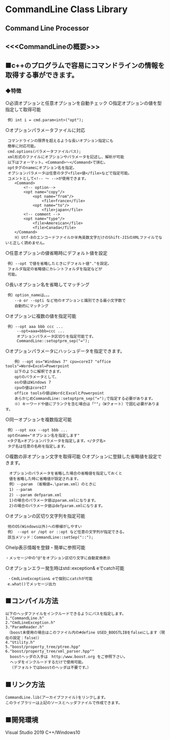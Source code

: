 # CommandLine Class Library</br>
## Command Line Processor</br>
## &lt;&lt;&lt;CommandLineの概要>>></br>
## ■c++のプログラムで容易にコマンドラインの情報を取得する事ができます。</br>
### ◆特徴
○必須オプションと任意オプションを自動チェック
○指定オプションの値を型指定して取得可能
```
 例）int i = cmd.param<int>("opt");
```
○オプションパラメータファイルに対応
```
 コマンドラインの限界を超えるような長いオプション指定にも
 簡単に対応可能。
 cmd.options(パラメータファイルパス);
 xml形式のファイルにオプションやパラメータを記述し、解析が可能
 以下はフォーマット。<Command>～</Command>で挟む。
 optタグのnameにオプション名を指定。
 オプションパラメータは任意のタグ<file>値</file>などで指定可能。
 コメントとして<!-- ～ -->が使用できます。
	<Command>
		<!-- option-->
		<opt name="copy"/>
			<opt name="from"/>
				<file>france</file>
			<opt name="to"/>
				<file>japan</file>
		<!-- comment -->
		<opt name="type"/>
			<file>Amereican</file>
			<file>Canada</file>
	</Command>
	※）Utf-8のエンコードファイルか半角英数文字だけのShift-JISのXMLファイルでないと正しく読めません。
```
○任意オプションの値省略時にデフォルト値を設定
```
 例）--opt で値を省略したときにデフォルト値"."を設定。
 フォルダ指定の省略値にカレントフォルダを指定などが
 可能。
```
○長いオプション名を省略してマッチング
```
 例）option_nameは。。。
	--o or --opti など他のオプションと識別できる最小文字数で
	自動的にマッチング
```
○オプションに複数の値を指定可能
```
 例）--opt aaa bbb ccc ...
     --opt=aaa=bbb=ccc ...
     オプションパラメータ区切りを指定可能です。
     CommandLine::setoptprm_sep("=");
```
○オプションパラメータにハッシュデータを指定できます。
```
    例）--opt os="Windows 7" cpu=coreI7 "office tools"=Word=Excel=Powerpoint
    以下のように解釈できます。
    optのパラメータとして、
    osの値はWindows 7
    cpuの値はcoreI7
    office toolsの値はWordとExcelとPowerpoint
    あらかじめCommandLine::setoptprm_sep("=");で指定する必要があります。
	※）キーワードや値にブランクを含む場合は「""」（Wクォート）で囲む必要があります。
```
○同一オプションを複数指定可能
```
 例）--opt xxx --opt bbb ...
 optのname="オプション名を指定します"
 <タグ名>オプションパラメータを指定します。</タグ名>
 タグ名は任意の名称を指定します。
```
○複数の非オプション文字を取得可能
○オプションに登録した省略値を設定できます。
```
　オプションのパラメータを省略した場合の省略値を指定しておくと
　値を省略した時に省略値が設定されます。
　例）--param （省略値=.\param.xml）のときに
　1) --param
　2) --param defparam.xml
　1)の場合のパラメータ値はparam.xmlになります。
　2)の場合のパラメータ値はdefparam.xmlになります。
```
○オプションの区切り文字列を指定可能
```
 他のOS(Windows以外)への移植がしやすい
 例） --opt or /opt or ::opt など任意の文字列が指定できる。
 該当メソッド：CommandLine::setSep("::");
```
○help表示情報を登録・簡単に参照可能
```
・メッセージ中の"@"をオプション区切り文字に自動変換表示
```
○オプションエラー発生時はstd::exception& eでcatch可能
```
 ・CmdLineException& eで個別にcatchが可能
 e.what()でメッセージ出力
```
## ■コンパイル方法
```
以下のヘッダファイルをインクルードできるようにパスを指定します。
1."CommandLine.h"
2."CmdLineException.h"
3."ParamReader.h"
　（boost未使用の場合はこのファイル内の#define USED_BOOSTLIBをfalseにします（現在の設定：false））
4."Utility.h"
5."boost/property_tree/ptree.hpp"
6."boost/property_tree/xml_parser.hpp""
  boostヘッダの入手は　http:/www.boost.org をご参照下さい。
  ヘッダをインクルードするだけで使用可能。
  （デフォルトではboostのヘッダは不要です。）
```
## ■リンク方法
```
CommandLine.lib(アーカイブファイル)をリンクします。
このライブラリーは上記のソースとヘッダファイルで作成できます。
```
## ■開発環境
Visual Studio 2019 C++/Windows10
